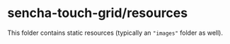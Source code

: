 # sencha-touch-grid/resources

This folder contains static resources (typically an `"images"` folder as well).
